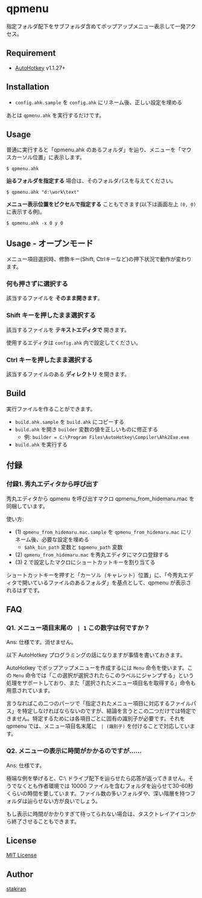 # qpmenu
指定フォルダ配下をサブフォルダ含めてポップアップメニュー表示して一発アクセス。

## Requirement
- [AutoHotkey](https://autohotkey.com/) v1.1.27+

## Installation
- `config.ahk.sample` を `config.ahk` にリネーム後、正しい設定を埋める

あとは `qpmenu.ahk` を実行するだけです。

## Usage
普通に実行すると「qpmenu.ahk のあるフォルダ」を辿り、メニューを「マウスカーソル位置」に表示します。

```
$ qpmenu.ahk
```

**辿るフォルダを指定する** 場合は、そのフォルダパスを与えてください。

```
$ qpmenu.ahk "d:\work\text"
```

**メニュー表示位置をピクセルで指定する** こともできます(以下は画面左上 `(0, 0)` に表示する例)。

```
$ qpmenu.ahk -x 0 y 0
```

## Usage - オープンモード
メニュー項目選択時、修飾キー(Shift, Ctrlキーなど)の押下状況で動作が変わります。

### 何も押さずに選択する
該当するファイルを **そのまま開きます**。

### Shift キーを押したまま選択する
該当するファイルを **テキストエディタで** 開きます。

使用するエディタは `config.ahk` 内で設定してください。

### Ctrl キーを押したまま選択する
該当するファイルのある **ディレクトリ** を開きます。

## Build
実行ファイルを作ることができます。

- `build.ahk.sample` を `build.ahk` にコピーする
- `build.ahk` を開き `builder` 変数の値を正しいものに修正する
  - 例: `builder = C:\Program Files\AutoHotkey\Compiler\Ahk2Exe.exe`
- `build.ahk` を実行する

## 付録

### 付録1. 秀丸エディタから呼び出す
秀丸エディタから qpmenu を呼び出すマクロ qpmenu_from_hidemaru.mac を同梱しています。

使い方:

- (1) `qpmenu_from_hidemaru.mac.sample` を `qpmenu_from_hidemaru.mac` にリネーム後、必要な設定を埋める
  - `$ahk_bin_path` 変数と `$qpmenu_path` 変数
- (2) `qpmenu_from_hidemaru.mac` を秀丸エディタにマクロ登録する
- (3) 2 で設定したマクロにショートカットキーを割り当てる

ショートカットキーを押すと「カーソル（キャレット）位置」に、「今秀丸エディタで開いているファイルのあるフォルダ」を基点として、qpmenu が表示されるはずです。

## FAQ

### Q1. メニュー項目末尾の ` | 1` この数字は何ですか？
Ans: 仕様です。消せません。

以下 AutoHotkey プログラミングの話になりますが事情を書いておきます。

AutoHotkey でポップアップメニューを作成するには `Menu` 命令を使います。この `Menu` 命令では「この選択が選択されたらこのラベルにジャンプする」という処理をサポートしており、また「選択されたメニュー項目名を取得する」命令も用意されています。

言うなればこの二つのパーツで「指定されたメニュー項目に対応するファイルパス」を特定しなければならないのですが、結論を言うとこの二つだけでは特定できません。特定するためには各項目ごとに固有の識別子が必要です。それを qpmenu では、メニュー項目名末尾に ` | (識別子)` を付けることで対応しています。

### Q2. メニューの表示に時間がかかるのですが……
Ans: 仕様です。

極端な例を挙げると、C:\ ドライブ配下を辿らせたら応答が返ってきません。そうでなくとも作者環境では 10000 ファイルを含むフォルダを辿らせて30-60秒くらいの時間を要しています。ファイル数の多いフォルダや、深い階層を持つフォルダは辿らせない方が良いでしょう。

もし表示に時間がかかりすぎて待ってられない場合は、タスクトレイアイコンから終了させることもできます。

## License
[MIT License](LICENSE)

## Author
[stakiran](https://github.com/stakiran)
